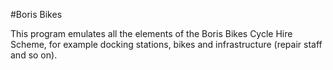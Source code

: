 #Boris Bikes

This program emulates all the elements of the Boris Bikes Cycle Hire Scheme, for example docking stations, bikes and infrastructure (repair staff and so on).

